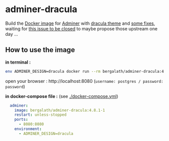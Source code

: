 # adminer-dracula

Build the [Docker image](https://hub.docker.com/r/bergalath/adminer-dracula) for [Adminer](https://github.com/vrana/adminer) with [dracula theme](https://github.com/dracula/adminer) and [some fixes](https://github.com/bergalath/dracula-adminer-theme), waiting for [this issue to be closed](https://github.com/dracula/adminer/issues/1#issuecomment-809944711) to maybe propose those upstream one day …

## How to use the image

**in terminal :**

```bash
env ADMINER_DESIGN=dracula docker run --rm bergalath/adminer-dracula:4.8.1-1
```

open your browser : http://localhost:8080 (`username: postgres / password: password`)

**in docker-compose file :** (see [./docker-compose.yml](docker-compose.yml))

```yaml
  adminer:
    image: bergalath/adminer-dracula:4.8.1-1
    restart: unless-stopped
    ports:
      - 8080:8080
    environment:
      - ADMINER_DESIGN=dracula
```
